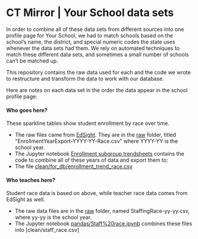 # CT Mirror | Your School data sets

In order to combine all of these data sets from different sources into one
profile page for Your School, we had to match schools based on the school’s
name, the district, and special numeric codes the state uses whenever the
data sets had them. We rely on automated techniques to match these
different data sets, and sometimes a small number of schools can’t be
matched up.

This repository contains the raw data used for each and the code we wrote
to restructure and transform the data to work with our database.

Here are notes on each data set in the order the data appear in the school
profile page:

#### Who goes here?

These sparkline tables show student enrollment by race over time.

* The raw files came from [EdSight](http://edsight.ct.gov). They are in the [raw](raw) folder, titled
"EnrollmentYearExport-YYYY-YY-Race.csv" where YYYY-YY is the school year.
* The Jupyter notebook [Enrollment subgroup trendsheets](pandas/Enrollment%20subgroup%20trendsheets.ipynb) contains the code to combine all of these years of data and export them to:
* The file [clean/for_db/enrollment_trend_race.csv](clean/for_db/enrollment_trend_race.csv)

#### Who teaches here?

Student race data is based on above, while teacher race data comes from
EdSight as well.

* The raw data files are in the [raw](raw) folder, named
  StaffingRace-yy-yy.csv, where yy-yy is the school year.
* The Jupyter notebook [pandas/Staff%20race.ipynb](Staff%20race.ipynb)
  combines these files into [clean/staff_race.csv]




